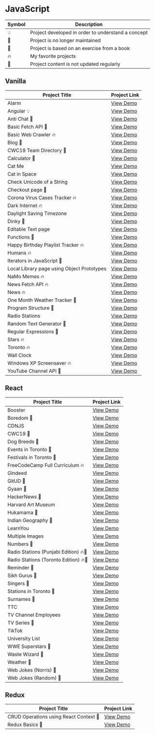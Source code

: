 # JavaScript

| Symbol | Description                                        |
| ------ | -------------------------------------------------- |
| 💡     | Project developed in order to understand a concept |
| 📕     | Project is no longer maintained                    |
| 📝     | Project is based on an exercise from a book        |
| 🔥     | My favorite projects                               |
| 👶     | Project content is not updated regularly           |

## Vanilla

| Project Title                              | Project Link                                                             |
| ------------------------------------------ | ------------------------------------------------------------------------ |
| Alarm                                      | [View Demo](https://tpkahlon.github.io/javascript/23)                    |
| Angular 💡                                 | [View Demo](https://crudinangularjs.netlify.app)                         |
| Anti Chat 📝                               | [View Demo](https://tpkahlon.github.io/javascript/30)                    |
| Basic Fetch API 📕                         | [View Demo](https://tpkahlon.github.io/javascript/basic-fetch-api)       |
| Basic Web Crawler 🔥                       | [View Demo](https://tpkahlon.github.io/javascript/16)                    |
| Blog 👶                                    | [View Demo](https://satrangi.netlify.app)                                |
| CWC19 Team Directory 📝                    | [View Demo](https://cwctd.netlify.app)                                   |
| Calculator 📕                              | [View Demo](https://tpkahlon.github.io/javascript/calculator)            |
| Cat Me                                     | [View Demo](https://tpkahlon.github.io/javascript/cat-gallery)           |
| Cat in Space                               | [View Demo](https://tpkahlon.github.io/javascript/32)                    |
| Check Unicode of a String                  | [View Demo](https://tpkahlon.github.io/javascript/check-unicode)         |
| Checkout page 📝                           | [View Demo](https://tpkahlon.github.io/javascript/17)                    |
| Corona Virus Cases Tracker 🔥              | [View Demo](https://tpkahlon.github.io/javascript/29)                    |
| Dark Internet 🔥                           | [View Demo](https://tpkahlon.github.io/javascript/26)                    |
| Daylight Saving Timezone                   | [View Demo](https://tpkahlon.github.io/javascript/1)                     |
| Dinky 📝                                   | [View Demo](https://tpkahlon.github.io/javascript/dinky)                 |
| Editable Text page                         | [View Demo](https://tpkahlon.github.io/javascript/18)                    |
| Functions 📝                               | [View Demo](https://tpkahlon.github.io/javascript/functions)             |
| Happy Birthday Playlist Tracker 🔥         | [View Demo](https://hbdsongs.netlify.app)                                |
| Humans 🔥                                  | [View Demo](https://tpkahlon.github.io/javascript/27A)                   |
| Iterators in JavaScript 📝                 | [View Demo](https://tpkahlon.github.io/javascript/24)                    |
| Local Library page using Object Prototypes | [View Demo](https://tpkahlon.github.io/javascript/19)                    |
| NaMo Memes 🔥                              | [View Demo](https://tpkahlon.github.io/javascript/31)                    |
| News Fetch API 🔥                          | [View Demo](https://tpkahlon.github.io/javascript/news-fetch-api)        |
| News 🔥                                    | [View Demo](https://tpkahlon.github.io/javascript/21)                    |
| One Month Weather Tracker 📝               | [View Demo](https://tpkahlon.github.io/javascript/3)                     |
| Program Structure 📝                       | [View Demo](https://tpkahlon.github.io/javascript/program-structure)     |
| Radio Stations                             | [View Demo](https://tpkahlon.github.io/javascript/radio-app)             |
| Random Text Generator 📝                   | [View Demo](https://tpkahlon.github.io/javascript/random-text-generator) |
| Regular Expressions 📝                     | [View Demo](https://tpkahlon.github.io/javascript/22)                    |
| Stars 🔥                                   | [View Demo](https://tpkahlon.github.io/javascript/stars)                 |
| Toronto 🔥                                 | [View Demo](https://tpkahlon.github.io/javascript/toronto)               |
| Wall Clock                                 | [View Demo](https://tpkahlon.github.io/javascript/25)                    |
| Windows XP Screensaver 🔥                  | [View Demo](https://tpkahlon.github.io/javascript/15)                    |
| YouTube Channel API 📝                     | [View Demo](https://jaanmahal.netlify.app)                               |

## React

| Project Title                         | Project Link                                        |
| ------------------------------------- | --------------------------------------------------- |
| Booster                               | [View Demo](https://boostmeup.netlify.app)          |
| Boredom 📕                            | [View Demo](https://boredom.netlify.app)            |
| CDNJS                                 | [View Demo](https://jscdn.netlify.app)              |
| CWC19 📝                              | [View Demo](https://crudwithcwc19.netlify.app)      |
| Dog Breeds 📕                         | [View Demo](https://breedsofdogs.netlify.app)       |
| Events in Toronto 📕                  | [View Demo](https://eventsto.netlify.app)           |
| Festivals in Toronto 📕               | [View Demo](https://festivalsto.netlify.app)        |
| FreeCodeCamp Full Curriculum 🔥       | [View Demo](https://fccfc.netlify.app)              |
| Gindeed                               | [View Demo](https://gindeed.netlify.app)            |
| GitUD 📕                              | [View Demo](https://gitud.netlify.app)              |
| Gyaan 📕                              | [View Demo](https://gyaan.netlify.app)              |
| HackerNews 📕                         | [View Demo](https://top10hackernews.netlify.app)    |
| Harvard Art Museum                    | [View Demo](https://harvard-art-museum.netlify.app) |
| Hukamama 📝                           | [View Demo](https://hukamnama.netlify.app/)         |
| Indian Geography 📕                   | [View Demo](https://indiangeography.netlify.app)    |
| LearnYou                              | [View Demo](https://learnyou.netlify.app)           |
| Multiple Images                       | [View Demo](https://multiple-images.netlify.app)    |
| Numbers 📕                            | [View Demo](https://numbersapi.netlify.app)         |
| Radio Stations (Punjabi Edition) 🔥📕 | [View Demo](https://japji.netlify.app)              |
| Radio Stations (Toronto Edition) 🔥📕 | [View Demo](https://radioto.netlify.app)            |
| Reminder 📕                           | [View Demo](https://myreminders.netlify.app)        |
| Sikh Gurus 📕                         | [View Demo](https://sikhism.netlify.app)            |
| Singers 📕                            | [View Demo](https://punjabitopten.netlify.app)      |
| Stations in Toronto 📕                | [View Demo](https://stationsto.netlify.app)         |
| Surnames 📕                           | [View Demo](https://surnames.netlify.app)           |
| TTC                                   | [View Demo](https://ttcinc.netlify.app)             |
| TV Channel Employees                  | [View Demo](https://crudwithemployees.netlify.app)  |
| TV Series 📕                          | [View Demo](https://tvshowsapi.netlify.app/)        |
| TikTok                                | [View Demo](https://tiktoks.netlify.app)            |
| University List                       | [View Demo](https://universities.netlify.app)       |
| WWE Superstars 📕                     | [View Demo](https://wwestars.netlify.app)           |
| Waste Wizard 📕                       | [View Demo](https://wasteto.netlify.app)            |
| Weather 📕                            | [View Demo](https://monthlyweather.netlify.app)     |
| Web Jokes (Norris) 📕                 | [View Demo](https://jokesbychucknorris.netlify.app) |
| Web Jokes (Random) 📕                 | [View Demo](https://morejokes.netlify.app)          |

## Redux

| Project Title                          | Project Link                                             |
| -------------------------------------- | -------------------------------------------------------- |
| CRUD Operations using React Context 📝 | [View Demo](https://react-context-crud.netlify.app)      |
| Redux Basics 📝                        | [View Demo](https://tpkahlon.github.io/javascript/redux) |
